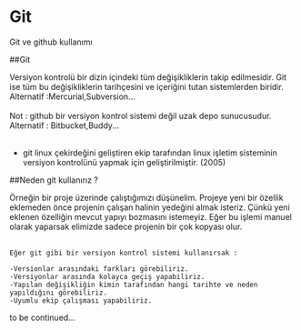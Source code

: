 # Git
Git ve github kullanımı



##Git

<p>Versiyon kontrolü bir dizin içindeki tüm değişikliklerin takip edilmesidir. Git ise tüm bu değişikliklerin tarihçesini ve içeriğini tutan sistemlerden biridir.<br>
   Alternatif :Mercurial,Subversion... <br><br>
   Not : github bir versiyon kontrol sistemi değil uzak depo sunucusudur. <br>
   Alternatif : Bitbucket,Buddy... <br><br>                                                    
                         
   * git linux çekirdeğini geliştiren ekip tarafından linux işletim sisteminin versiyon kontrolünü yapmak için geliştirilmiştir. (2005)               
</p>




##Neden git kullanırız ?

<p>
    Örneğin bir proje üzerinde çalıştığımızı düşünelim. Projeye yeni bir özellik eklemeden önce projenin çalışan halinin yedeğini almak isteriz.
    Çünkü yeni eklenen özelliğin mevcut yapıyı bozmasını istemeyiz. Eğer bu işlemi manuel olarak yaparsak elimizde sadece projenin bir çok kopyası olur. <br><br>
    
    Eğer git gibi bir versiyon kontrol sistemi kullanırsak : 
    
    -Versionlar arasındaki farkları görebiliriz. 
    -Versiyonlar arasında kolayca geçiş yapabiliriz.
    -Yapılan değişikliğin kimin tarafından hangi tarihte ve neden yapıldığını görebiliriz.
    -Uyumlu ekip çalışması yapabiliriz. 
</p>

<p>to be continued...</p>